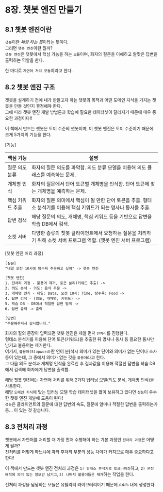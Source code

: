 # 8장. 챗봇 엔진 만들기

## 8.1 챗봇 엔진이란
`챗봇`이란 *채팅 하는 봇*이라는 뜻이다.  
그러면 `챗봇 엔진`이란 뭘까?  
`챗봇 엔진`은 챗봇에서 핵심 기능을 하는 `모듈`이며, 화자의 질문을 이해하고 알맞은 
답변을 출력하는 역할을 한다.  

한 마디로 `자연어 처리 모듈`이라고 한다.  

## 8.2 챗봇 엔진 구조
챗봇을 설계하기 전에 내가 만들고자 하는 챗봇의 목적과 어떤 도메인 지식을 가지는 
챗봇을 만들 것인지 결정해야 한다.  
그에 따라 챗봇 엔진 개발 방법론과 학습에 필요한 데이터셋이 달라지기 때문에 매우 중요한 과정이다!!  

이 책에서 만드는 챗봇은 토이 수준의 챗봇이며, 이 챗봇 엔진은 토이 수준이기 때문에 
크게 5가지의 기능을 한다.  

[기능]  

| 핵심 기능     | 설명                                                                  |
|-----------|---------------------------------------------------------------------|
| 질문 의도 분류  | 화자의 질문 의도를 파악함. 의도 분류 모델을 이용해 의도 클래스를 예측하는 문제.                      |
| 개체명 인식    | 화자의 질문에서 단어 토큰별 개체명을 인식함. 단어 토큰에 맞는 개체명을 예측하는 문제.                   |
| 핵심 키워드 추출 | 화자의 질문 의미에서 핵심이 될 만한 단어 토큰을 추출. 형태소 분석기를 이용해 핵심 키워드가 되는 명사나 동사를 추출. |
| 답변 검색     | 해당 질문의 의도, 개체명, 핵심 키워드 등을 기반으로 답변을 학습 DB에서 검색.                      |
| 소켓 서버     | 다양한 종류의 챗봇 클라이언트에서 요청하는 질문을 처리하기 위해 소켓 서버 프로그램 역할. (챗봇 엔진 서버 프로그램)  |

[챗봇 엔진 처리 과정]  
```commandline
[질문]  
"내일 오전 10시에 탕수육 주문하고 싶어" -> 챗봇 엔진  

[챗봇 엔진]  
1. 전처리 과정 - 불용어 제거, 토큰 분리(키워드 추출) ->  
2. 의도 분석 - 의도: 음식 주문 -> 
3. 개체명 인식 - 내일: Data, 오전 10시: Time, 탕수육: Food -> 
4. 답변 검색 - (의도, 개체명, 키워드) -> 
5. 학습 DB - DB에서 적절한 답변 탐색 -> 
6. 답변 출력 -> 출력

[답변]  
"주문해주셔서 감사합니다."
```  
화자의 질의 문장이 입력되면 챗봇 엔진은 제일 먼저 `전처리`를 진행한다.  
형태소 분석기를 이용해 단어 토큰(키워드)을 추출한 뒤 명사나 동사 등 필요한 품사만 남기고 불용어는 제거한다.  
여기서, `불용어(Stopword)`란 언어 분[석시 의미가 있는 단어와 의미가 없는 단어나 조사 등이 있는데, 그 중에서 의미가 없는 것을 `불용어`라고 한다.  
그 다음 의도 분석과 개체명 인식을 완료한 후 결과값을 이용해 적절한 답변을 학습 DB에서 검색해 화자에게 답변을 출력함.  
  
해당 챗봇 엔진에는 자연어 처리를 위해 2가지 딥러닝 모델(의도 분석, 개체명 인식)을 사용한다.  
해당 `도메인 지식`에 맞는 딥러닝 모델 학습 데이터셋을 많이 보유하고 있다면 `성능`이 우수한 챗봇 엔진 개발에 도움이 된다!  
`성능`은 클라이언트의 질문에 대한 답변의 속도, 질문에 얼마나 적절한 답변을 출력하는가 등... 이 있는 것 같습니다.  
  
## 8.3 전처리 과정
챗봇에서 자연어를 처리할 때 가장 먼저 수행해야 하는 기본 과정인 `전처리 과정`은 어떻게 될까?  
전처리를 어떻게 하느냐에 따라 후처리 부분의 성능 차이가 커지므로 매우 중요하다고 한다!  

이 책에서 만드는 챗봇 엔진 전처리 과정은 `1) 형태소 분석기로 토크나이징`하고, `2) 문장 해석에 의미 있는 정보만 남기고`, `3) 나머지 불용어들은 제거`하는 
작업을 한다.  

전처리 과정을 담당하는 모듈은 유틸리티 라이브러리이기 때문에 */utils* 내에 생성한다.  
